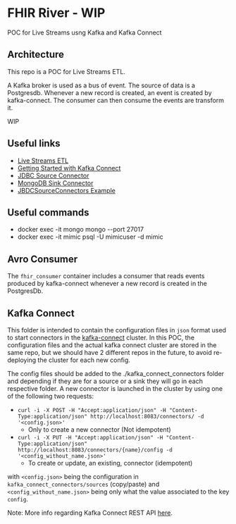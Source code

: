 # FHIR River - WIP

POC for Live Streams usng Kafka and Kafka Connect

## Architecture

This repo is a POC for Live Streams ETL.

A Kafka broker is used as a bus of event.
The source of data is a Postgresdb. Whenever a new record is created, an event is created by kafka-connect.
The consumer can then consume the events are transform it. 

WIP

## Useful links

- [Live Streams ETL](https://qconsf.com/sf2016/system/files/keynotes-slides/etl_is_dead_long-live_streams.pdf)
- [Getting Started with Kafka Connect](https://docs.confluent.io/current/connect/userguide.html)
- [JDBC Source Connector](https://docs.confluent.io/current/connect/kafka-connect-jdbc/source-connector/index.html)
- [MongoDB Sink Connector](https://www.mongodb.com/blog/post/getting-started-with-the-mongodb-connector-for-apache-kafka-and-mongodb-atlas)
- [JBDCSourceConnectors Example](https://www.confluent.io/blog/kafka-connect-deep-dive-jdbc-source-connector/#specifying-tables)

## Useful commands

- docker exec -it mongo mongo --port 27017
- docker exec -it mimic psql -U mimicuser -d mimic

## Avro Consumer

The `fhir_consumer` container includes a consumer that reads events produced by kafka-connect whenever a new record is 
created in the PostgresDb.


## Kafka Connect

This folder is intended to contain the configuration files in `json` format used to start connectors in the 
[kafka-connect](https://docs.confluent.io/current/connect/) cluster.
In this POC, the configuration files and the actual kafka connect cluster are stored in the same repo, but we should 
have 2 different repos in the future, to avoid re-deploying the cluster for each new config.

The config files should be added to the ./kafka_connect_connectors folder and depending if they are for a source or a sink they will go in each respective folder.
A new connector is launched in the cluster by using one of the following two requests:
- `curl -i -X POST -H "Accept:application/json" -H "Content-Type:application/json" http://localhost:8083/connectors/ -d '<config.json>'`
    - Only to create a new connector (Not idempotent)
- `curl -i -X PUT -H "Accept:application/json" -H "Content-Type:application/json" http://localhost:8083/connectors/{name}/config -d '<config_without_name.json>'`
    - To create or update, an existing, connector (idempotent)

with `<config.json>` being the configuration in `kafka_connect_connectors/sources` (copy/paste) and `<config_without_name.json>` 
being only what the value associated to the key `config`.

Note: More info regarding Kafka Connect REST API [here](https://docs.confluent.io/current/connect/references/restapi.html). 